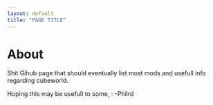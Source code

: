 ```yaml
---
layout: default
title: "PAGE TITLE"
---
```


# About

Shit Gihub page that should eventually list most mods and usefull info regarding cubeworld.

Hoping this may be usefull to some,
: -Philrd

